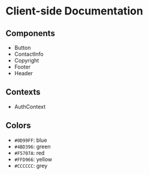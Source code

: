 # Client-side Documentation

## Components

- Button
- ContactInfo 
- Copyright
- Footer
- Header

## Contexts

- AuthContext

## Colors

- `#0D99FF`: blue
- `#4BD396`: green
- `#F5707A`: red
- `#FFD966`: yellow
- `#CCCCCC`: grey